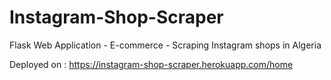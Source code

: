 # Instagram-Shop-Scraper
Flask Web Application - E-commerce - Scraping Instagram shops in Algeria

Deployed on : https://instagram-shop-scraper.herokuapp.com/home
